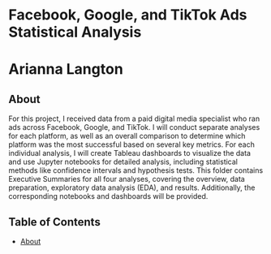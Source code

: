 # Facebook, Google, and TikTok Ads Statistical Analysis
# Arianna Langton
##  About

For this project, I received data from a paid digital media specialist who ran ads across Facebook, Google, and TikTok. I will conduct separate analyses for each platform, as well as an overall comparison to determine which platform was the most successful based on several key metrics. For each individual analysis, I will create Tableau dashboards to visualize the data and use Jupyter notebooks for detailed analysis, including statistical methods like confidence intervals and hypothesis tests. This folder contains Executive Summaries for all four analyses, covering the overview, data preparation, exploratory data analysis (EDA), and results. Additionally, the corresponding notebooks and dashboards will be provided.

## Table of Contents
- [About](https://github.com/ariannalangton/Portfolio/blob/a76eb04b911c1ebc9ea937e5068440f4df980ca5/ad_campaign_comparison/README.md#About)
